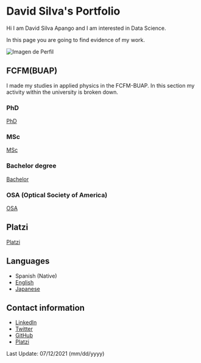 # David Silva's Portfolio

Hi I am David Silva Apango and I am interested in Data Science.

In this page you are going to find evidence of my work.

![Imagen de Perfil](https://imgur.com/WxNkgL4.jpg)

## FCFM(BUAP)

I made my studies in applied physics in the FCFM-BUAP. In this section my activity within the university is broken down.

### PhD

[PhD](phd.md)

### MSc

[MSc](msc.md)

### Bachelor degree

[Bachelor](bachelor.md)

### OSA (Optical Society of America)

[OSA](osa.md)

## Platzi

[Platzi](platzi.md)

## Languages

- Spanish (Native)
- [English](english.md)
- [Japanese](japanese.md)

## Contact information

- [LinkedIn](https://www.linkedin.com/in/david-silva-apango-60553714a/)
- [Twitter](https://twitter.com/DavidSA06)
- [GitHub](https://davidsa06.github.io/)
- [Platzi](https://platzi.com/p/davidsilvaa/)

Last Update: 07/12/2021 (mm/dd/yyyy)
